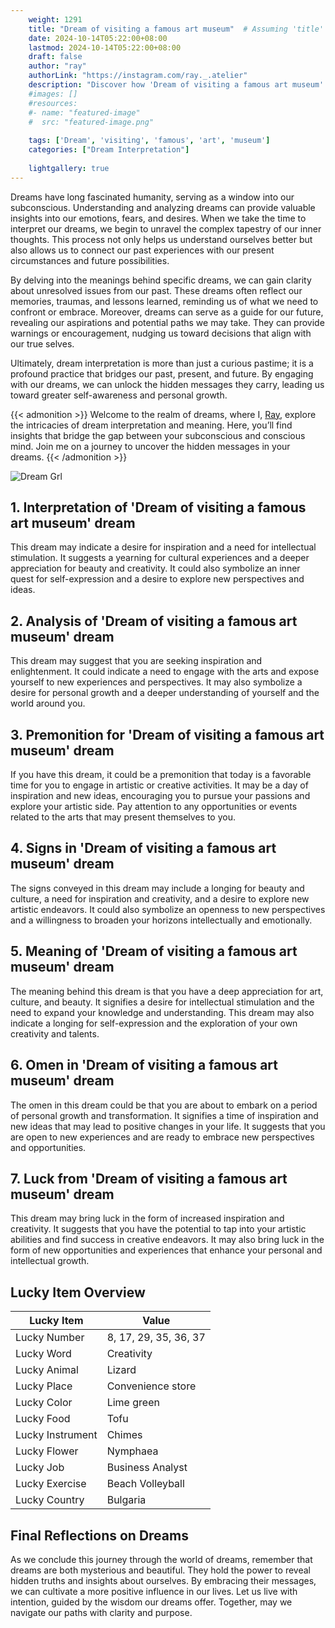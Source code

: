 ```yaml
---
    weight: 1291
    title: "Dream of visiting a famous art museum"  # Assuming 'title' column exists
    date: 2024-10-14T05:22:00+08:00
    lastmod: 2024-10-14T05:22:00+08:00
    draft: false
    author: "ray"
    authorLink: "https://instagram.com/ray._.atelier"
    description: "Discover how 'Dream of visiting a famous art museum' can interpret your future and uncover its significant meanings in your life."
    #images: []
    #resources:
    #- name: "featured-image"
    #  src: "featured-image.png"
    
    tags: ['Dream', 'visiting', 'famous', 'art', 'museum']
    categories: ["Dream Interpretation"]
    
    lightgallery: true
---
```

    
Dreams have long fascinated humanity, serving as a window into our subconscious. Understanding and analyzing dreams can provide valuable insights into our emotions, fears, and desires. When we take the time to interpret our dreams, we begin to unravel the complex tapestry of our inner thoughts. This process not only helps us understand ourselves better but also allows us to connect our past experiences with our present circumstances and future possibilities.

By delving into the meanings behind specific dreams, we can gain clarity about unresolved issues from our past. These dreams often reflect our memories, traumas, and lessons learned, reminding us of what we need to confront or embrace. Moreover, dreams can serve as a guide for our future, revealing our aspirations and potential paths we may take. They can provide warnings or encouragement, nudging us toward decisions that align with our true selves.

Ultimately, dream interpretation is more than just a curious pastime; it is a profound practice that bridges our past, present, and future. By engaging with our dreams, we can unlock the hidden messages they carry, leading us toward greater self-awareness and personal growth.

{{< admonition >}}
Welcome to the realm of dreams, where I, [Ray](https://instagram.com/ray._.atelier), explore the intricacies of dream interpretation and meaning. Here, you’ll find insights that bridge the gap between your subconscious and conscious mind. Join me on a journey to uncover the hidden messages in your dreams.
{{< /admonition >}}

![Dream Grl](https://cdn.pixabay.com/photo/2017/11/02/03/35/gothic-2910057_1280.jpg "Dream Grl")

## 1. Interpretation of 'Dream of visiting a famous art museum' dream
 This dream may indicate a desire for inspiration and a need for intellectual stimulation. It suggests a yearning for cultural experiences and a deeper appreciation for beauty and creativity. It could also symbolize an inner quest for self-expression and a desire to explore new perspectives and ideas.

## 2. Analysis of 'Dream of visiting a famous art museum' dream
 This dream may suggest that you are seeking inspiration and enlightenment. It could indicate a need to engage with the arts and expose yourself to new experiences and perspectives. It may also symbolize a desire for personal growth and a deeper understanding of yourself and the world around you.

## 3. Premonition for 'Dream of visiting a famous art museum' dream
 If you have this dream, it could be a premonition that today is a favorable time for you to engage in artistic or creative activities. It may be a day of inspiration and new ideas, encouraging you to pursue your passions and explore your artistic side. Pay attention to any opportunities or events related to the arts that may present themselves to you.

## 4. Signs in 'Dream of visiting a famous art museum' dream
 The signs conveyed in this dream may include a longing for beauty and culture, a need for inspiration and creativity, and a desire to explore new artistic endeavors. It could also symbolize an openness to new perspectives and a willingness to broaden your horizons intellectually and emotionally.

## 5. Meaning of 'Dream of visiting a famous art museum' dream
 The meaning behind this dream is that you have a deep appreciation for art, culture, and beauty. It signifies a desire for intellectual stimulation and the need to expand your knowledge and understanding. This dream may also indicate a longing for self-expression and the exploration of your own creativity and talents.

## 6. Omen in 'Dream of visiting a famous art museum' dream
 The omen in this dream could be that you are about to embark on a period of personal growth and transformation. It signifies a time of inspiration and new ideas that may lead to positive changes in your life. It suggests that you are open to new experiences and are ready to embrace new perspectives and opportunities.

## 7. Luck from 'Dream of visiting a famous art museum' dream
 This dream may bring luck in the form of increased inspiration and creativity. It suggests that you have the potential to tap into your artistic abilities and find success in creative endeavors. It may also bring luck in the form of new opportunities and experiences that enhance your personal and intellectual growth.

## Lucky Item Overview
| Lucky Item          | Value              |
|---------------|--------------------|
| Lucky Number        | 8, 17, 29, 35, 36, 37  |
| Lucky Word          | Creativity |
| Lucky Animal        | Lizard |
| Lucky Place         | Convenience store     |
| Lucky Color         | Lime green     |
| Lucky Food          | Tofu      |
| Lucky Instrument    | Chimes |
| Lucky Flower        | Nymphaea    |
| Lucky Job           | Business Analyst       |
| Lucky Exercise      | Beach Volleyball  |
| Lucky Country       | Bulgaria    |


##  Final Reflections on Dreams

As we conclude this journey through the world of dreams, remember that dreams are both mysterious and beautiful. They hold the power to reveal hidden truths and insights about ourselves. By embracing their messages, we can cultivate a more positive influence in our lives. Let us live with intention, guided by the wisdom our dreams offer. Together, may we navigate our paths with clarity and purpose.
